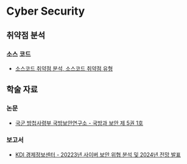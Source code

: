 # Cyber Security

## 취약점 분석
### 소스 코드
- [소스코드 취약점 분석, 소스코드 취약점 유형](https://leumreum.tistory.com/34)

## 학술 자료

### 논문
- [국군 방첩사령부 국방보안연구소 - 국방과 보안 제 5권 1호](https://www.dcc.mil.kr/dssckr/174/subview.do?enc=Zm5jdDF8QEB8JTJGYmJzJTJGZHNzY2tyJTJGMjElMkYyMzgxJTJGYXJ0Y2xWaWV3LmRvJTNG)

### 보고서
- [KDI 경제정보센터 - 20223년 사이버 보안 위협 분석 및 2024년 전망 발표](https://eiec.kdi.re.kr/policy/materialView.do?num=246057)